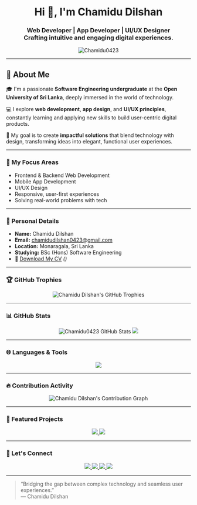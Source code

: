 <!-- README.md -->

<h1 align="center">Hi 👋, I'm Chamidu Dilshan</h1>
<h3 align="center">
  Web Developer | App Developer | UI/UX Designer<br>
  Crafting intuitive and engaging digital experiences.
</h3>

<p align="center">
  <img src="https://komarev.com/ghpvc/?username=Chamidu0423&label=Profile%20views&color=0e75b6&style=flat" alt="Chamidu0423" />
</p>

---

## 📌 About Me

🎓 I'm a passionate **Software Engineering undergraduate** at the **Open University of Sri Lanka**, deeply immersed in the world of technology.

💻 I explore **web development**, **app design**, and **UI/UX principles**, constantly learning and applying new skills to build user-centric digital products.

🚀 My goal is to create **impactful solutions** that blend technology with design, transforming ideas into elegant, functional user experiences.

---

### 🧠 My Focus Areas

- Frontend & Backend Web Development  
- Mobile App Development  
- UI/UX Design  
- Responsive, user-first experiences  
- Solving real-world problems with tech

---

### 📍 Personal Details

- **Name:** Chamidu Dilshan  
- **Email:** [chamidudilshan0423@gmail.com](mailto:chamidudilshan0423@gmail.com)  
- **Location:** Monaragala, Sri Lanka  
- **Studying:** BSc (Hons) Software Engineering  
- 📄 [Download My CV](#) _()_

---

### 🏆 GitHub Trophies

<p align="center">
  <img src="https://github-profile-trophy.vercel.app/?username=Chamidu0423" alt="Chamidu Dilshan's GitHub Trophies" />
</p>

---

### 📊 GitHub Stats

<p align="center">
  <img src="https://github-readme-stats.vercel.app/api?username=Chamidu0423&show_icons=true&theme=tokyonight&hide_border=true" alt="Chamidu0423 GitHub Stats" />
  <img src="https://github-readme-streak-stats.herokuapp.com/?user=Chamidu0423&theme=tokyonight&hide_border=true" />
</p>

---

### 🌐 Languages & Tools

<p align="center">
  <img src="https://github-readme-stats.vercel.app/api/top-langs/?username=Chamidu0423&layout=compact&theme=dracula" />
</p>

---

### 🔥 Contribution Activity

<p align="center">
  <img src="https://github-readme-activity-graph.vercel.app/graph?username=Chamidu0423&theme=tokyo-night&hide_border=true" alt="Chamidu Dilshan's Contribution Graph" />
</p>

---

### 📌 Featured Projects

<p align="center">
  <a href="https://github.com/Chamidu0423/UI2WEB">
    <img src="https://github-readme-stats.vercel.app/api/pin/?username=Chamidu0423&repo=UI2WEB&theme=radical" />
  </a>
  <a href="https://github.com/Chamidu0423/AI-powered-hospital-system">
    <img src="https://github-readme-stats.vercel.app/api/pin/?username=Chamidu0423&repo=AI-powered-hospital-system&theme=radical" />
  </a>
</p>

---

### 🤝 Let's Connect

<p align="center">
  <a href="mailto:chamidudilshan0423@gmail.com">
    <img src="https://img.shields.io/badge/Email-D14836?style=for-the-badge&logo=gmail&logoColor=white&label=" />
  </a>
  <a href="https://www.linkedin.com/in/chamidu-dilshan-082b43274/">
    <img src="https://img.shields.io/badge/LinkedIn-0077B5?style=for-the-badge&logo=linkedin&logoColor=white&label=" />
  </a>
  <a href="#">
    <img src="https://img.shields.io/badge/Twitter-1DA1F2?style=for-the-badge&logo=twitter&logoColor=white&label=" />
  </a>
  <a href="https://github.com/Chamidu0423">
    <img src="https://img.shields.io/badge/GitHub-333333?style=for-the-badge&logo=github&logoColor=white&label=" />
  </a>
</p>


---

> “Bridging the gap between complex technology and seamless user experiences.”  
> — Chamidu Dilshan
